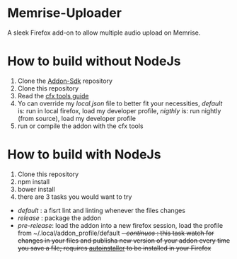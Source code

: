 Memrise-Uploader
================

A sleek Firefox add-on to allow multiple audio upload on Memrise.


How to build without NodeJs
===========================

1. Clone the [Addon-Sdk](https://github.com/mozilla/addon-sdk) repository
2. Clone this repository
3. Read the [cfx tools guide](https://developer.mozilla.org/en-US/Add-ons/SDK/Tools/cfx)
4. Yo can override my *local.json* file to better fit your necessities, _default_ is:
run in local firefox, load my developer profile, _nigthly_ is: run nightly (from source), load my developer profile 
5. run or compile the addon with the cfx tools

How to build with NodeJs
========================

1. Clone this repository
2. npm install
3. bower install
4. there are 3 tasks you would want to try

- _default_ : a fisrt lint and linting whenever the files changes
- _release_ : package the addon
- _pre-release_: load the addon into a new firefox session, load the profile from ~/.local/addon_profile/default
~~- _continuos_ : this task watch for changes in your files and  publisha new version of your addon every time you save a file; requires [autoinstaller](https://addons.mozilla.org/en-US/firefox/addon/autoinstaller/) to be installed in your Firefox~~